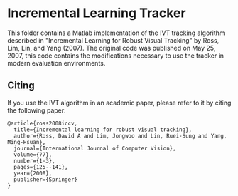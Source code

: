 Incremental Learning Tracker
============================

This folder contains a Matlab implementation of the IVT tracking algorithm
described in "Incremental Learning for Robust Visual Tracking" by
Ross, Lim, Lin, and Yang (2007). The original code was published on May 25, 2007,
this code contains the modifications necessary to use the tracker in modern
evaluation environments.

Citing
------

If you use the IVT algorithm in an academic paper, please refer to
it by citing the following paper:

```
@article{ross2008iccv,
  title={Incremental learning for robust visual tracking},
  author={Ross, David A and Lim, Jongwoo and Lin, Ruei-Sung and Yang, Ming-Hsuan},
  journal={International Journal of Computer Vision},
  volume={77},
  number={1-3},
  pages={125--141},
  year={2008},
  publisher={Springer}
}
```


